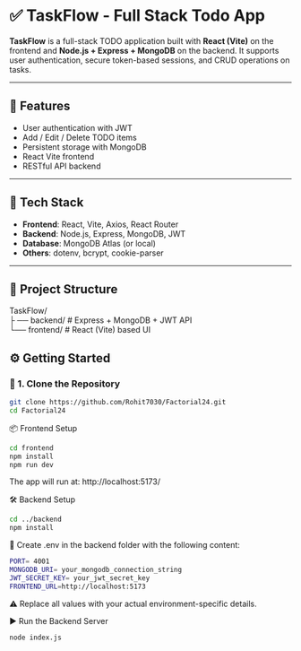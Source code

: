 # ✅ TaskFlow - Full Stack Todo App

**TaskFlow** is a full-stack TODO application built with **React (Vite)** on the frontend and **Node.js + Express + MongoDB** on the backend. It supports user authentication, secure token-based sessions, and CRUD operations on tasks.

---
## 🚀 Features

- User authentication with JWT
- Add / Edit / Delete TODO items
- Persistent storage with MongoDB
- React Vite frontend
- RESTful API backend

---

## 🧩 Tech Stack

- **Frontend**: React, Vite, Axios, React Router
- **Backend**: Node.js, Express, MongoDB, JWT
- **Database**: MongoDB Atlas (or local)
- **Others**: dotenv, bcrypt, cookie-parser

---

## 📁 Project Structure

TaskFlow/
<br/>
├
── backend/ # Express + MongoDB + JWT API
<br/>
└── frontend/ # React (Vite) based UI

## ⚙️ Getting Started

### 🔹 1. Clone the Repository

```bash
git clone https://github.com/Rohit7030/Factorial24.git
cd Factorial24
```

📦 Frontend Setup
```bash
cd frontend
npm install
npm run dev
```
The app will run at: http://localhost:5173/

🛠️ Backend Setup
```bash
cd ../backend
npm install
```
🔐 Create .env in the backend folder with the following content:
```bash
PORT= 4001
MONGODB_URI= your_mongodb_connection_string
JWT_SECRET_KEY= your_jwt_secret_key
FRONTEND_URL=http://localhost:5173
```
⚠️ Replace all values with your actual environment-specific details.

▶️ Run the Backend Server
```bash
node index.js
```






